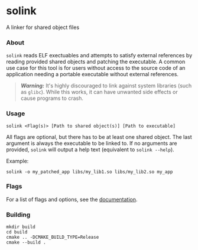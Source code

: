 # solink
A linker for shared object files

### About
`solink` reads ELF exectuables and attempts to satisfy external references by
reading provided shared objects and patching the executable.
A common use case for this tool is for users without access to the 
source code of an application needing a portable executable without external
references.

> **_Warning:_** 
> It's highly discouraged to link against system libraries (such as `glibc`).
> While this works, it can have unwanted side effects or cause programs to 
> crash.

### Usage
```
solink <Flag(s)> [Path to shared object(s)] [Path to executable]
```
All flags are optional, but there has to be at least one shared object.
The last argument is always the executable to be linked to.
If no arguments are provided, `solink` will output a help text (equivalent to
`solink --help`).

Example:
```section_header
solink -o my_patched_app libs/my_lib1.so libs/my_lib2.so my_app
```

### Flags
For a list of flags and options, see the [documentation](docs/flags.md).

### Building
```section_header
mkdir build
cd build
cmake .. -DCMAKE_BUILD_TYPE=Release
cmake --build .
```
